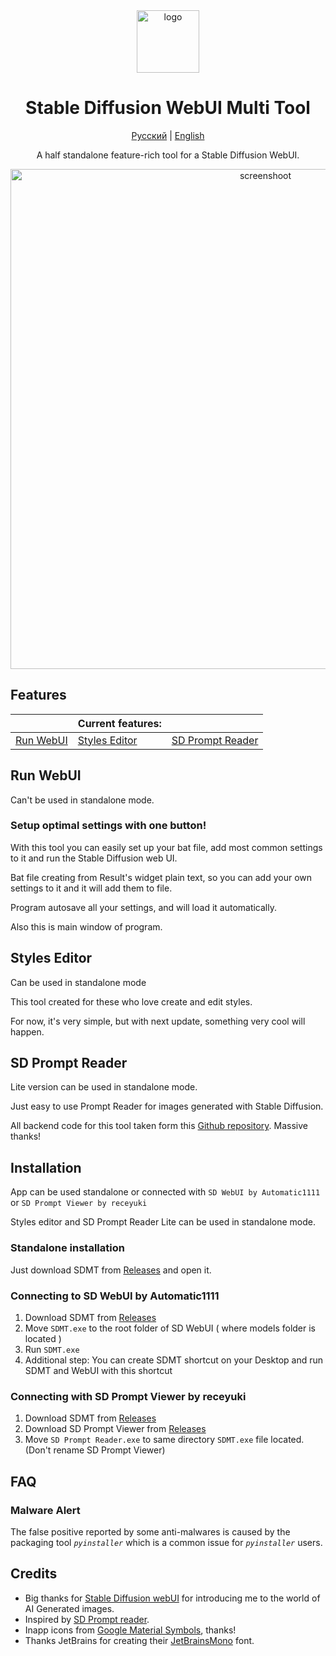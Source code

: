 <div align="center">
<img src="images/mt-logo.ico" alt="logo" width="100"/>

# Stable Diffusion WebUI Multi Tool

[Русский](https://github.com/wiered/sd-multi-tool/blob/master/ru_README.md) | [English](https://github.com/wiered/sd-multi-tool/blob/master/README.md)

A half standalone feature-rich tool for a Stable Diffusion WebUI.

<img src="images/screenshoot.png" alt="screenshoot" width ="800"/>

<div align="left">

## Features

<div align="center">

|              | Current features:  |              |
|--------------|--------------------|--------------|
| [Run WebUI](#run-webui) | [Styles Editor](#styles-editor) | [SD Prompt Reader](#sd-prompt-reader) |

<div align="left">

## Run WebUI

Can't be used in standalone mode.

### Setup optimal settings with one button!

With this tool you can easily set up your bat file, add most common settings to it
    and run the Stable Diffusion web UI.

Bat file creating from Result's widget plain text, so you can add your own settings to it
    and it will add them to file.

Program autosave all your settings, and will load it automatically.

Also this is main window of program.

## Styles Editor

Can be used in standalone mode

This tool created for these who love create and edit styles.

For now, it's very simple, but with next update, something very cool will happen.

## SD Prompt Reader

Lite version can be used in standalone mode. 

Just easy to use Prompt Reader for images generated with Stable Diffusion.

All backend code for this tool taken form this [Github repository](https://github.com/receyuki/stable-diffusion-prompt-reader).
Massive thanks!

## Installation

App can be used standalone or connected with `SD WebUI by Automatic1111` or `SD Prompt Viewer by receyuki`

Styles editor and SD Prompt Reader Lite can be used in standalone mode.

### Standalone installation

Just download SDMT from [Releases](https://github.com/wiered/sd-multi-tool/releases) and open it.

### Connecting to SD WebUI by Automatic1111

1) Download SDMT from [Releases](https://github.com/wiered/sd-multi-tool/releases)
2) Move `SDMT.exe` to the root folder of SD WebUI ( where models folder is located )
3) Run `SDMT.exe`
4) Additional step: You can create SDMT shortcut on your Desktop and run SDMT and WebUI with this shortcut

### Connecting with SD Prompt Viewer by receyuki

1) Download SDMT from [Releases](https://github.com/wiered/sd-multi-tool/releases)
2) Download SD Prompt Viewer from [Releases](https://github.com/receyuki/stable-diffusion-prompt-reader/releases)
3) Move `SD Prompt Reader.exe` to same directory `SDMT.exe` file located. (Don't rename SD Prompt Viewer)

## FAQ

### Malware Alert

The false positive reported by some anti-malwares is caused by the packaging tool _`pyinstaller`_ which is a common issue for _`pyinstaller`_ users. 

## Credits

+ Big thanks for [Stable Diffusion webUI](https://github.com/AUTOMATIC1111/stable-diffusion-webui/) for introducing me to the world of AI Generated images.
+ Inspired by [SD Prompt reader](https://github.com/receyuki/stable-diffusion-prompt-reader).
+ Inapp icons from [Google Material Symbols](https://fonts.google.com/icons), thanks!
+ Thanks JetBrains for creating their [JetBrainsMono](https://github.com/JetBrains/JetBrainsMono/tree/master) font.

